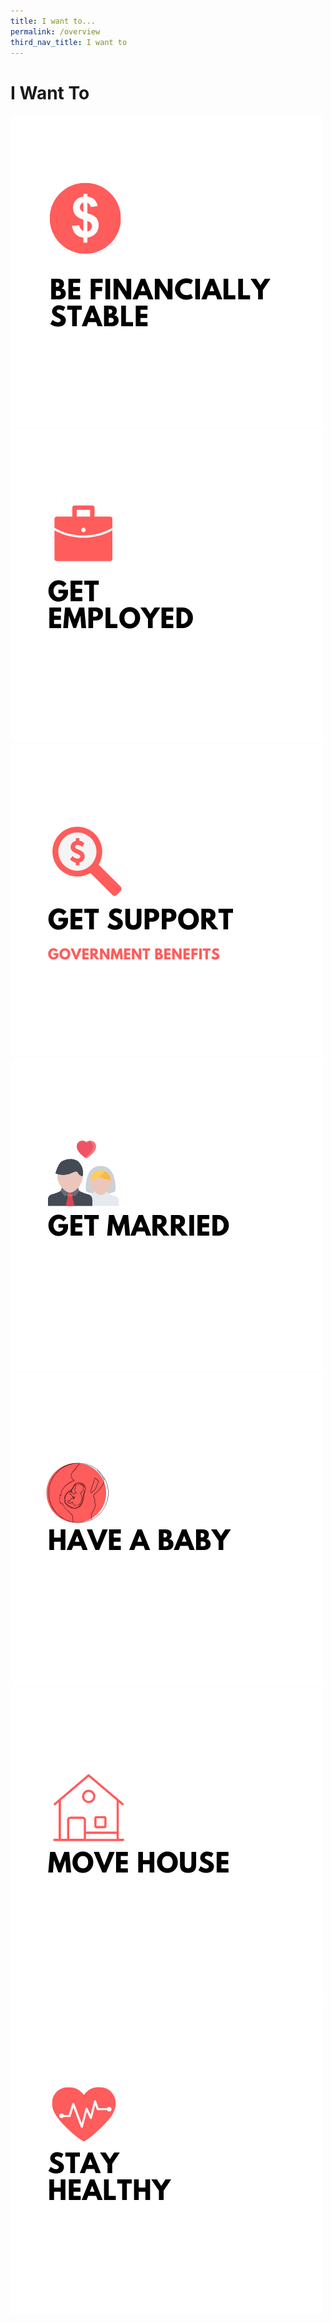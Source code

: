 ```yaml
---
title: I want to...
permalink: /overview
third_nav_title: I want to
---
```


# I Want To

 [![](/images/1-financially-stable.png)](/financially-stable/)  [![](/images/2-get-employed.png)](/get-employed)  [![](/images/3-get-support.png)](/get-support)   [![](/images/4-get-married.png)](/get-married) 
 [![](/images/5-have-a-baby.png)](/have-a-baby)  [![](/images/6-move-house.png)](/move-house)  [![](images/7.-stay-healthy.png)](/stay-healthy/) 

